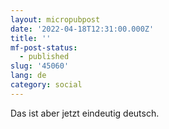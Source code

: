 ```yaml
---
layout: micropubpost
date: '2022-04-18T12:31:00.000Z'
title: ''
mf-post-status:
  - published
slug: '45060'
lang: de
category: social
---
```

Das ist aber jetzt eindeutig deutsch. 
